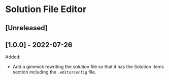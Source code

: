 # Solution File Editor

## [Unreleased]

## [1.0.0] - 2022-07-26

Added:

- Add a gimmick rewriting the solution file so that it has the Solution Items section including the `.editorconfig` file.
